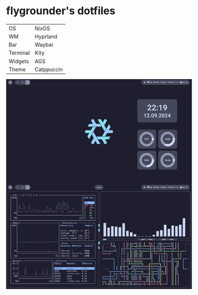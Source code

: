 # flygrounder's dotfiles

|               |                    |
|---------------|--------------------|
| OS            | NixOS              |
| WM            | Hyprland           |
| Bar           | Waybar             |
| Terminal      | Kity               |
| Widgets       | AGS                |
| Theme         | Catppuccin         |

![Screenshot](./Screenshot.png)
